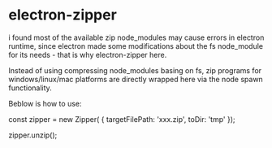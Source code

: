 # electron-zipper
i found most of the available zip node_modules may cause errors in electron runtime, since electron made some modifications about the fs node_module for its needs - that is why electron-zipper here.

Instead of using compressing node_modules basing on fs, zip programs for windows/linux/mac platforms are directly wrapped here via the node spawn functionality.

Beblow is how to use:

const zipper = new Zipper( {
    targetFilePath: 'xxx.zip',
    toDir: 'tmp'
});

zipper.unzip();
